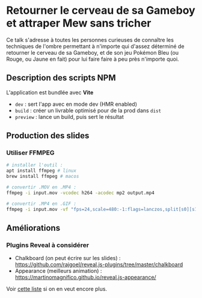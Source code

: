 # Retourner le cerveau de sa Gameboy et attraper Mew sans tricher

Ce talk s'adresse à toutes les personnes curieuses de connaître les techniques de l'ombre permettant à n'importe qui d'assez déterminé de retourner le cerveau de sa Gameboy, et de son jeu Pokémon Bleu (ou Rouge, ou Jaune en fait) pour lui faire faire à peu près n'importe quoi.

## Description des scripts NPM

L'application est bundlée avec **Vite**

- `dev` : sert l'app avec en mode dev (HMR enabled)
- `build` : créer un livrable optimisé pour de la prod dans `dist`
- `preview` : lance un build, puis sert le résultat

## Production des slides

### Utiliser FFMPEG

```bash
# installer l'outil :
apt install ffmpeg # linux
brew install ffmpeg # macos

# convertir .MOV en .MP4 :  
ffmpeg -i input.mov -vcodec h264 -acodec mp2 output.mp4

# convertir .MP4 en .GIF :
ffmpeg -i input.mov -vf "fps=24,scale=480:-1:flags=lanczos,split[s0][s1];[s0]palettegen[p];[s1][p]paletteuse" -loop 0 output.gif
```

## Améliorations

### Plugins Reveal à considérer

- Chalkboard (on peut écrire sur les slides) : https://github.com/rajgoel/reveal.js-plugins/tree/master/chalkboard
- Appearance (meilleurs animation) : https://martinomagnifico.github.io/reveal.js-appearance/

Voir [cette liste](https://github.com/hakimel/reveal.js/wiki/Plugins,-Tools-and-Hardware) si on en veut encore plus.
